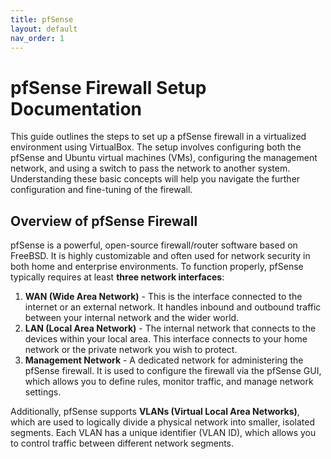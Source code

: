 ```yaml
---
title: pfSense
layout: default
nav_order: 1
---
```

# pfSense Firewall Setup Documentation

This guide outlines the steps to set up a pfSense firewall in a virtualized environment using VirtualBox. The setup involves configuring both the pfSense and Ubuntu virtual machines (VMs), configuring the management network, and using a switch to pass the network to another system. Understanding these basic concepts will help you navigate the further configuration and fine-tuning of the firewall.

## Overview of pfSense Firewall

pfSense is a powerful, open-source firewall/router software based on FreeBSD. It is highly customizable and often used for network security in both home and enterprise environments. To function properly, pfSense typically requires at least **three network interfaces**:

1. **WAN (Wide Area Network)** - This is the interface connected to the internet or an external network. It handles inbound and outbound traffic between your internal network and the wider world.
2. **LAN (Local Area Network)** - The internal network that connects to the devices within your local area. This interface connects to your home network or the private network you wish to protect.
3. **Management Network** - A dedicated network for administering the pfSense firewall. It is used to configure the firewall via the pfSense GUI, which allows you to define rules, monitor traffic, and manage network settings.

Additionally, pfSense supports **VLANs (Virtual Local Area Networks)**, which are used to logically divide a physical network into smaller, isolated segments. Each VLAN has a unique identifier (VLAN ID), which allows you to control traffic between different network segments.

